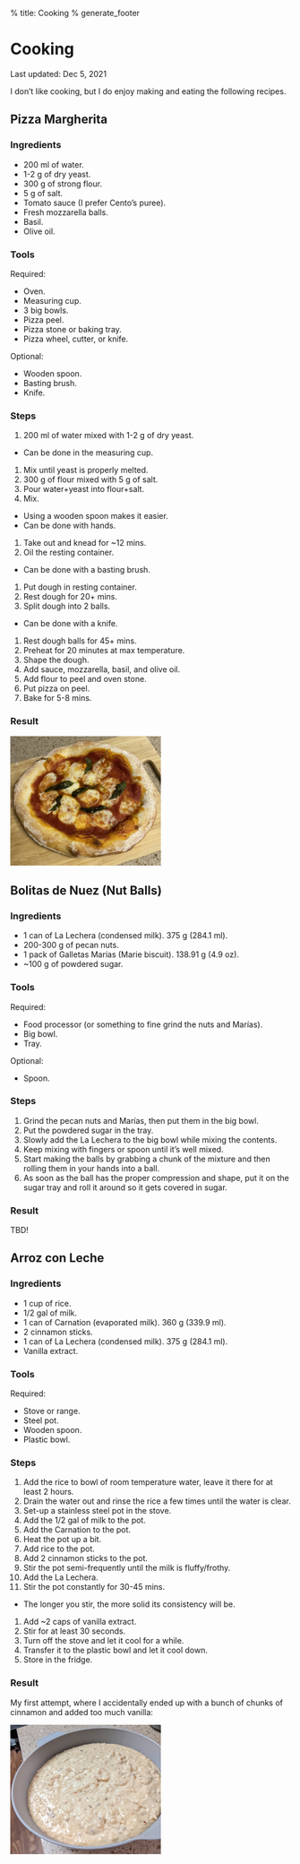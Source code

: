 % title: Cooking
% generate_footer

# Cooking

<span id="last-updated">Last updated: Dec 5, 2021</span>

I don’t like cooking, but I do enjoy making and eating the following recipes.

## Pizza Margherita

### Ingredients

* 200 ml of water.
* 1-2 g of dry yeast.
* 300 g of strong flour.
* 5 g of salt.
* Tomato sauce (I prefer Cento’s puree).
* Fresh mozzarella balls.
* Basil.
* Olive oil.

### Tools

Required:

* Oven.
* Measuring cup.
* 3 big bowls.
* Pizza peel.
* Pizza stone or baking tray.
* Pizza wheel, cutter, or knife.

Optional:

* Wooden spoon.
* Basting brush.
* Knife.

### Steps

1. 200 ml of water mixed with 1-2 g of dry yeast.
  * Can be done in the measuring cup.
1. Mix until yeast is properly melted.
1. 300 g of flour mixed with 5 g of salt.
1. Pour water+yeast into flour+salt.
1. Mix.
  * Using a wooden spoon makes it easier.
  * Can be done with hands.
1. Take out and knead for ~12 mins.
1. Oil the resting container.
  * Can be done with a basting brush.
1. Put dough in resting container.
1. Rest dough for 20+ mins.
1. Split dough into 2 balls.
  * Can be done with a knife.
1. Rest dough balls for 45+ mins.
1. Preheat for 20 minutes at max temperature.
1. Shape the dough.
1. Add sauce, mozzarella, basil, and olive oil.
1. Add flour to peel and oven stone.
1. Put pizza on peel.
1. Bake for 5-8 mins.

### Result

<img src="images/cooking-pizza-result.jpeg" alt="Pizza result" style="width: 269px; height: 231px;" />

## Bolitas de Nuez (Nut Balls)

### Ingredients

* 1 can of La Lechera (condensed milk). 375 g (284.1 ml).
* 200-300 g of pecan nuts.
* 1 pack of Galletas Marías (Marie biscuit). 138.91 g (4.9 oz).
* ~100 g of powdered sugar.

### Tools

Required:

* Food processor (or something to fine grind the nuts and Marías).
* Big bowl.
* Tray.

Optional:

* Spoon.

### Steps

1. Grind the pecan nuts and Marías, then put them in the big bowl.
1. Put the powdered sugar in the tray.
1. Slowly add the La Lechera to the big bowl while mixing the contents.
1. Keep mixing with fingers or spoon until it’s well mixed.
1. Start making the balls by grabbing a chunk of the mixture and then rolling them in your hands into a ball.
1. As soon as the ball has the proper compression and shape, put it on the sugar tray and roll it around so it gets covered in sugar.

### Result

TBD!

## Arroz con Leche

### Ingredients

* 1 cup of rice.
* 1/2 gal of milk.
* 1 can of Carnation (evaporated milk). 360 g (339.9 ml).
* 2 cinnamon sticks.
* 1 can of La Lechera (condensed milk). 375 g (284.1 ml).
* Vanilla extract.

### Tools

Required:

* Stove or range.
* Steel pot.
* Wooden spoon.
* Plastic bowl.

### Steps

1. Add the rice to bowl of room temperature water, leave it there for at least 2 hours.
1. Drain the water out and rinse the rice a few times until the water is clear.
1. Set-up a stainless steel pot in the stove.
1. Add the 1/2 gal of milk to the pot.
1. Add the Carnation to the pot.
1. Heat the pot up a bit.
1. Add rice to the pot.
1. Add 2 cinnamon sticks to the pot.
1. Stir the pot semi-frequently until the milk is fluffy/frothy.
1. Add the La Lechera.
1. Stir the pot constantly for 30-45 mins.
  * The longer you stir, the more solid its consistency will be.
1. Add ~2 caps of vanilla extract.
1. Stir for at least 30 seconds.
1. Turn off the stove and let it cool for a while.
1. Transfer it to the plastic bowl and let it cool down.
1. Store in the fridge.

### Result

My first attempt, where I accidentally ended up with a bunch of chunks of cinnamon and added too much vanilla:

<img src="images/cooking-arroz-con-leche-result.jpeg" alt="Arroz con leche result" style="width: 269px; height: 231px;" />
